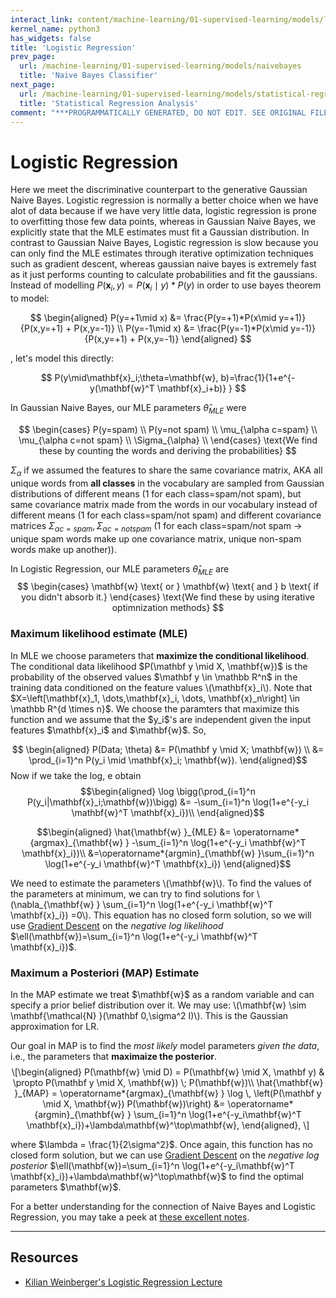 ```yaml
---
interact_link: content/machine-learning/01-supervised-learning/models/logistic-regression.ipynb
kernel_name: python3
has_widgets: false
title: 'Logistic Regression'
prev_page:
  url: /machine-learning/01-supervised-learning/models/naivebayes
  title: 'Naive Bayes Classifier'
next_page:
  url: /machine-learning/01-supervised-learning/models/statistical-regression-analysis
  title: 'Statistical Regression Analysis'
comment: "***PROGRAMMATICALLY GENERATED, DO NOT EDIT. SEE ORIGINAL FILES IN /content***"
---
```



# Logistic Regression

Here we meet the discriminative counterpart to the generative Gaussian Naive Bayes. Logistic regression is normally a better choice when we have alot of data because if we have very little data, logistic regression is prone to overfitting those few data points, whereas in Gaussian Naive Bayes, we explicitly state that the MLE estimates must fit a Gaussian distribution. In contrast to Gaussian Naive Bayes, Logistic regression is slow because you can only find the MLE estimates through iterative optimization techniques such as gradient descent, whereas gaussian naive bayes is extremely fast as it just performs counting to calculate probabilities and fit the gaussians. Instead of modelling $P(\mathbf{x}_i, y) = P(\mathbf{x}_i \mid y) * P(y)$ in order to use bayes theorem to model:

$$
\begin{aligned}
P(y=+1\mid x) &= \frac{P(y=+1)*P(x\mid y=+1)}{P(x,y=+1) + P(x,y=-1)} \\
P(y=-1\mid x) &= \frac{P(y=-1)*P(x\mid y=-1)}{P(x,y=+1) + P(x,y=-1)}
\end{aligned}
$$

, let's model this directly:

$$
P(y\mid\mathbf{x}_i;\theta=\mathbf{w}, b)=\frac{1}{1+e^{-y(\mathbf{w}^T \mathbf{x}_i+b)} }
$$



In Gaussian Naive Bayes, our MLE parameters $\hat{\theta}_{MLE}$ were 

$$
\begin{cases}
P(y=spam) \\
P(y=not spam) \\
\mu_{\alpha c=spam} \\
\mu_{\alpha c=not spam} \\
\Sigma_{\alpha} \\
\end{cases}
\text{We find these by counting the words and deriving the probabilities}
$$

$\Sigma_{\alpha}$ if we assumed the features to share the same covariance matrix, AKA all unique words from **all classes** in the vocabulary are sampled from Gaussian distributions of different means (1 for each class=spam/not spam), but same covariance matrix made from the words in our vocabulary instead of different means (1 for each class=spam/not spam) and different covariance matrices $\Sigma_{\alpha c=spam}, \Sigma_{\alpha c=notspam}$ (1 for each class=spam/not spam -> unique spam words make up one covariance matrix, unique non-spam words make up another)).

In Logistic Regression, our MLE parameters $\hat{\theta}_{MLE}$ are 
$$
\begin{cases}
\mathbf{w} \text{ or } \mathbf{w} \text{ and } b \text{ if you didn't absorb it.}
\end{cases}
\text{We find these by using iterative optimnization methods}
$$



<h3 id="maximum-likelihood-estimate-mle">Maximum likelihood estimate (MLE)</h3>


<p>In MLE we choose parameters that <b>maximize the conditional likelihood</b>. The conditional data likelihood $P(\mathbf y \mid X, \mathbf{w})$  is the probability of the observed values $\mathbf y \in \mathbb R^n$ in the training data conditioned on the feature values <span class="math inline">\(\mathbf{x}_i\)</span>. Note that $X=\left[\mathbf{x}_1, \dots,\mathbf{x}_i, \dots, \mathbf{x}_n\right] \in \mathbb R^{d \times n}$. We choose the paramters that maximize this function and we assume that the $y_i$'s are independent given the input features $\mathbf{x}_i$ and $\mathbf{w}$. So,
    
$$
\begin{aligned}
P(Data; \theta) &= P(\mathbf y \mid X; \mathbf{w}) \\
&= \prod_{i=1}^n P(y_i \mid \mathbf{x}_i; \mathbf{w}).
\end{aligned}$$
Now if we take the log,  e obtain
$$\begin{aligned}
\log \bigg(\prod_{i=1}^n P(y_i|\mathbf{x}_i;\mathbf{w})\bigg) &= -\sum_{i=1}^n \log(1+e^{-y_i \mathbf{w}^T \mathbf{x}_i})\\
\end{aligned}$$
</p>

$$\begin{aligned}
\hat{\mathbf{w} }_{MLE} &= \operatorname*{argmax}_{\mathbf{w} } -\sum_{i=1}^n \log(1+e^{-y_i \mathbf{w}^T \mathbf{x}_i})\\
&=\operatorname*{argmin}_{\mathbf{w} }\sum_{i=1}^n \log(1+e^{-y_i \mathbf{w}^T \mathbf{x}_i})
\end{aligned}$$
<p>We need to estimate the parameters <span class="math inline">\(\mathbf{w}\)</span>. To find the values of the parameters at minimum, we can try to find solutions for <span class="math inline">\(\nabla_{\mathbf{w} } \sum_{i=1}^n \log(1+e^{-y_i \mathbf{w}^T \mathbf{x}_i}) =0\)</span>. This equation has no closed form solution, so we will use <a href="http://www.cs.cornell.edu/courses/cs4780/2018fa/lectures/lecturenote07.html">Gradient Descent</a> on the  <i>negative log likelihood</i> $\ell(\mathbf{w})=\sum_{i=1}^n \log(1+e^{-y_i \mathbf{w}^T \mathbf{x}_i})$.</br> </p>


<h3 id="map-estimate">Maximum a Posteriori (MAP) Estimate</h3>
<p>
In the MAP estimate we treat $\mathbf{w}$ as a random variable and can specify a prior belief distribution over it. We may use: <span class="math inline">\(\mathbf{w} \sim \mathbf{\mathcal{N} }(\mathbf 0,\sigma^2 I)\)</span>. This is the Gaussian approximation for LR.</p>
<p>Our goal in MAP is to find the <i>most likely</i> model parameters  <i>given the data</i>, i.e., the parameters that <b>maximaize the posterior</b>.  
<span class="math display">\[\begin{aligned}
P(\mathbf{w} \mid D) = P(\mathbf{w} \mid X, \mathbf y) & \propto P(\mathbf y \mid X, \mathbf{w}) \; P(\mathbf{w})\\
\hat{\mathbf{w} }_{MAP} = \operatorname*{argmax}_{\mathbf{w} } \log \, \left(P(\mathbf y \mid X, \mathbf{w}) P(\mathbf{w})\right) &= \operatorname*{argmin}_{\mathbf{w} } \sum_{i=1}^n \log(1+e^{-y_i\mathbf{w}^T \mathbf{x}_i})+\lambda\mathbf{w}^\top\mathbf{w},
\end{aligned},
\]</span></p>
<p> where $\lambda = \frac{1}{2\sigma^2}$. 
Once again, this function has no closed form solution, but we can use <a href="http://www.cs.cornell.edu/courses/cs4780/2018fa/lectures/lecturenote07.html">Gradient Descent</a> on the <i>negative log posterior</i> $\ell(\mathbf{w})=\sum_{i=1}^n \log(1+e^{-y_i\mathbf{w}^T \mathbf{x}_i})+\lambda\mathbf{w}^\top\mathbf{w}$ to find the optimal parameters $\mathbf{w}$. </p>

<p>For a better understanding for the connection of Naive Bayes and Logistic Regression, you may take a peek at <a href="https://alliance.seas.upenn.edu/~cis520/wiki/index.php?n=Lectures.Logistic">these excellent notes</a>.</p>



---
## Resources
- [Kilian Weinberger's Logistic Regression Lecture](http://www.cs.cornell.edu/courses/cs4780/2018fa/lectures/lecturenote06.html)

